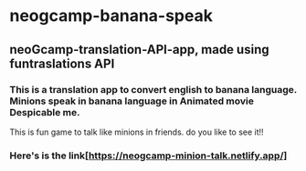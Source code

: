 # neogcamp-banana-speak
## neoGcamp-translation-API-app, made using funtraslations API
### This is a translation app to convert english to banana language. Minions speak in banana language in Animated movie Despicable me. 
 This is fun game to talk like minions in friends. do you like to see it!!
### Here's is the link[https://neogcamp-minion-talk.netlify.app/]

